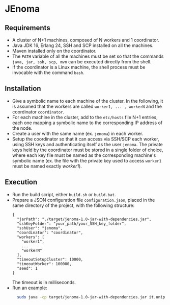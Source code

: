 # JEnoma

## Requirements
- A cluster of N+1 machines, composed of N workers and 1 coordinator.
- Java JDK 16, Erlang 24, SSH and SCP installed on all the machines.
- Maven installed only on the coordinator.
- The ```PATH``` variable of all the machines must be set so that the commands
  ```java, jar, ssh, scp, mvn``` can be executed directly from the shell.
- If the coordinator is a Linux machine, the shell process must be invocable with the command ```bash```.
  
## Installation
- Give a symbolic name to each machine of the cluster. In the following, it is assumed that the workers 
  are called ```worker1, ... , workerN``` and the coordinator ```coordinator```.
- For each machine in the cluster, add to the ```etc/hosts``` file N+1 entries, each one mapping a
  symbolic name to the corresponding IP address of the node.
- Create a user with the same name (ex. ```jenoma```) in each worker.
- Setup the coordinator so that it can access via SSH/SCP each worker, using SSH keys and authenticating
  itself as the user ```jenoma```. The private keys held by the coordinator must be stored in a single folder
  of choice, where each key file must be named as the corresponding machine's symbolic name (ex. the file with 
  the private key used to access ```worker1``` must be named exactly _worker1_).

## Execution
- Run the build script, either ```build.sh``` or ```build.bat```.
- Prepare a JSON configuration file ```configuration.json```, placed in the same directory of the project,
  with the following structure:
  ```
  {
    "jarPath": "./target/jenoma-1.0-jar-with-dependencies.jar",
    "sshKeyFolder": "your_path/your_SSH_key_folder",
    "sshUser": "jenoma",
    "coordinator": "coordinator",
    "workers": [
      "worker1",
      ...
      "workerN"
    ],
    "timeoutSetupCluster": 10000,
    "timeoutWorker": 100000,
    "seed": 1
  }
    ```
  The timeout is in milliseconds.
- Run an example:
  ```bash
    sudo java -cp target/jenoma-1.0-jar-with-dependencies.jar it.unipi.jenoma.example.Test
  ```